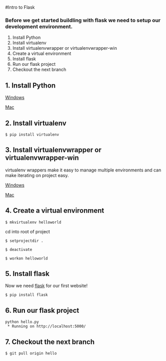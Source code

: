 #Intro to Flask 

### Before we get started buildling with flask we need to setup our development environment. 

1. Install Python
2. Install virtualenv
3. Install virtualenvwrapper or virtualenvwrapper-win
4. Create a virtual environment 
5. Install flask 
6. Run our flask project
7. Checkout the next branch 

## 1. Install Python

[Windows](http://timmyreilly.azurewebsites.net/python-flask-windows-development-environment-setup/)

[Mac](http://docs.python-guide.org/en/latest/starting/install/osx/)

## 2. Install virtualenv

```
$ pip install virtualenv
```

## 3. Install virtualenvwrapper or virtualenvwrapper-win

virtualenv wrappers make it easy to manage multiple environments and can make iterating on project easy. 

[Windows](http://timmyreilly.azurewebsites.net/python-flask-windows-development-environment-setup/)

[Mac](http://docs.python-guide.org/en/latest/dev/virtualenvs/)

## 4. Create a virtual environment

```
$ mkvirtualenv helloworld
```

cd into root of project

```
$ setprojectdir .

$ deactivate

$ workon helloworld
```

## 5. Install flask

Now we need [flask](http://flask.pocoo.org/) for our first website!

```
$ pip install flask
```


## 6. Run our flask project
```
python hello.py
 * Running on http://localhost:5000/
```

## 7. Checkout the next branch
```
$ git pull origin hello 
```